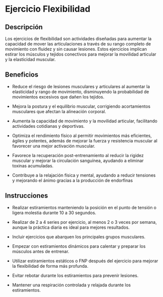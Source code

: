 # Ejercicio Flexibilidad

## Descripción
Los ejercicios de flexibilidad son actividades diseñadas para aumentar la capacidad de mover las articulaciones a través de su rango completo de movimiento con fluidez y sin causar lesiones. Estos ejercicios implican estirar los músculos y tejidos conectivos para mejorar la movilidad articular y la elasticidad muscular.

## Beneficios
* Reduce el riesgo de lesiones musculares y articulares al aumentar la elasticidad y rango de movimiento, disminuyendo la probabilidad de movimientos excesivos que dañen los tejidos.

* Mejora la postura y el equilibrio muscular, corrigiendo acortamientos musculares que afectan la alineación corporal.

* Aumenta la capacidad de movimiento y la movilidad articular, facilitando actividades cotidianas y deportivas.

* Optimiza el rendimiento físico al permitir movimientos más eficientes, ágiles y potentes, además de mejorar la fuerza y resistencia muscular al favorecer una mejor activación muscular.

* Favorece la recuperación post-entrenamiento al reducir la rigidez muscular y mejorar la circulación sanguínea, ayudando a eliminar toxinas acumuladas.

* Contribuye a la relajación física y mental, ayudando a reducir tensiones y mejorando el ánimo gracias a la producción de endorfinas

## Instrucciones

* Realizar estiramientos manteniendo la posición en el punto de tensión o ligera molestia durante 10 a 30 segundos.

* Realizar de 2 a 4 series por ejercicio, al menos 2 o 3 veces por semana, aunque la práctica diaria es ideal para mejores resultados.

* Incluir ejercicios que abarquen los principales grupos musculares.

* Empezar con estiramientos dinámicos para calentar y preparar los músculos antes de entrenar.

* Utilizar estiramientos estáticos o FNP después del ejercicio para mejorar la flexibilidad de forma más profunda.

* Evitar rebotar durante los estiramientos para prevenir lesiones.

* Mantener una respiración controlada y relajada durante los estiramientos.